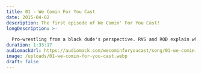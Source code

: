 ```yaml
---
title: 01 - We Comin For You Cast
date: 2015-04-02
description: The first episode of We Comin' For You Cast!
longDescription: >-
  
  Pro-wrestling from a black dude's perspective. RVS and ROD explain why they created the podcast and run down their experience at Wrestlemania 31. Send questions or comments to WeCominForYouCast@gmail.com or @WCFYCast on Twitter Hit the hosts up on Twitter at: RVS: @FranchICE06 ROD: @R8TED_R
duration: 1:33:17
audiomackUrl: https://audiomack.com/wecominforyoucast/song/01-we-comin-for-you-cast
image: /uploads/01-we-comin-for-you-cast.webp
draft: false
---
```

